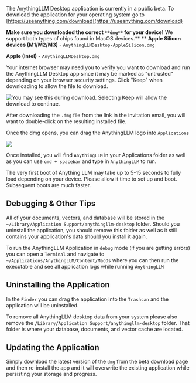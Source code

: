 The AnythingLLM Desktop application is currently in a public beta.  To download the application for your operating system go to [https://useanything.com/download](https://useanything.com/download)

**Make sure you downloaded the correct **`**dmg**`** for your device!** We support both types of chips found in MacOS devices.**
**
**Apple Silicon devices (M1/M2/M3)** - `AnythingLLMDesktop-AppleSilicon.dmg`

**Apple (Intel)** - `AnythingLLMDesktop.dmg`

Your internet browser may need you to verify you want to download and run the AnythingLLM Desktop app since it may be marked as "untrusted" depending on your browser security settings. Click "Keep" when downloading to allow the file to download.



![You may see this during download. Selecting Keep will allow the download to continue.](undefined)

After downloading the `.dmg` file from the link in the invitation email, you will want to double-click on the resulting installed file.

Once the dmg opens, you can drag the AnythingLLM logo into `Applications`

![](files/dFMdGxb2tCTULb1DUprd.png)

Once installed, you will find `AnythingLLM` in your Applications folder as well as you can use `cmd + spacebar` and type in `AnythingLLM` to run.

The very first boot of Anything LLM may take up to 5-15 seconds to fully load depending on your device. Please allow it time to set up and boot. Subsequent boots are much faster.

## Debugging & Other Tips

All of your documents, vectors, and database will be stored in the `~/Library/Application Support/anythingllm-desktop` folder. Should you uninstall the application, you should remove this folder as well as it still contains your application's data should you install it again.

To run the AnythingLLM Application in `debug` mode (if you are getting errors) you can open a `Terminal` and navigate to `~/Applications/AnythingLLM/Content/MacOs` where you can then run the executable and see all application logs while running `AnythingLLM`



## Uninstalling the Application

In the `Finder` you can drag the application into the `Trashcan` and the application will be uninstalled.

To remove all AnythingLLM desktop data from your system please also remove the `/Library/Application Support/anythingllm-desktop` folder. That folder is where your database, documents, and vector cache are located.



## Updating the Application

Simply download the latest version of the `dmg` from the beta download page and then re-install the app and it will overwrite the existing application while persisting your storage and progress.

